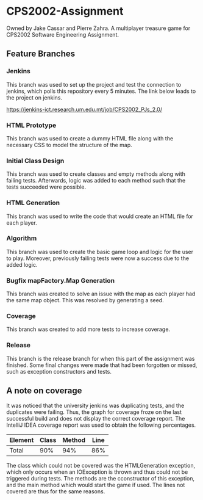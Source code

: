 # CPS2002-Assignment
Owned by Jake Cassar and Pierre Zahra. 
A multiplayer treasure game for CPS2002 Software Engineering Assignment.

## Feature Branches

### Jenkins
This branch was used to set up the project and test the connection to jenkins, which polls this repository every 5 minutes. 
The link below leads to the project on jenkins.

https://jenkins-ict.research.um.edu.mt/job/CPS2002_PJs_2.0/

### HTML Prototype
This branch was used to create a dummy HTML file along with the necessary CSS to model the structure of the map.

### Initial Class Design
This branch was used to create classes and empty methods along with failing tests. 
Afterwards, logic was added to each method such that the tests succeeded were possible.

### HTML Generation
This branch was used to write the code that would create an HTML file for each player.

### Algorithm
This branch was used to create the basic game loop and logic for the user to play. 
Moreover, previously failing tests were now a success due to the added logic.

### Bugfix mapFactory.Map Generation
This branch was created to solve an issue with the map as each player had the same map object. 
This was resolved by generating a seed.

### Coverage
This branch was created to add more tests to increase coverage.

### Release
This branch is the release branch for when this part of the assignment was finished. 
Some final changes were made that had been forgotten or missed, such as exception constructors and tests.

## A note on coverage
It was noticed that the university jenkins was duplicating tests, and the duplicates were failing.
Thus, the graph for coverage froze on the last successful build and does not display the correct coverage report.
The IntelliJ IDEA coverage report was used to obtain the following percentages.

Element | Class | Method    | Line 
---     | ---   | ---       | --- 
Total   | 90%   | 94%       | 86%

The class which could not be covered was the HTMLGeneration exception, which only occurs when an IOException is thrown and thus could not be triggered during tests.
The methods are the cconstructor of this exception, and the main method which would start the game if used.
The lines not covered are thus for the same reasons.
